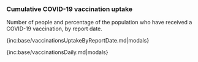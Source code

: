 ### Cumulative COVID-19 vaccination uptake

Number of people and percentage of the population who have received a COVID-19 vaccination, by report date.

{inc:base/vaccinationsUptakeByReportDate.md|modals}

{inc:base/vaccinationsDaily.md|modals}


